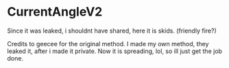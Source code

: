 # CurrentAngleV2
Since it was leaked, i shouldnt have shared, here it is skids. (friendly fire?)

Credits to geecee for the original method. I made my own method, they leaked it, after i made it private. Now it is spreading, lol, so ill just get the job done.
